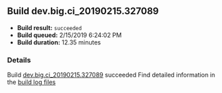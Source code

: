 ## Build dev.big.ci_20190215.327089
- **Build result:** `succeeded`
- **Build queued:** 2/15/2019 6:24:02 PM
- **Build duration:** 12.35 minutes
### Details
Build [dev.big.ci_20190215.327089](https://winappstudio.visualstudio.com/web/build.aspx?pcguid=a4ef43be-68ce-4195-a619-079b4d9834c2&builduri=vstfs%3a%2f%2f%2fBuild%2fBuild%2f27089) succeeded
Find detailed information in the [build log files](https://uwpctdiags.blob.core.windows.net/buildlogs/dev.big.ci_20190215.327089_logs.zip)
